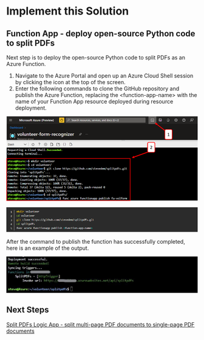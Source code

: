 # Implement this Solution

## Function App - deploy open-source Python code to split PDFs

Next step is to deploy the open-source Python code to split PDFs as an Azure Function.

 

1. Navigate to the Azure Portal and open up an Azure Cloud Shell session by clicking the icon at the top of the screen.
2. Enter the following commands to clone the GitHub repository and publish the Azure Function, replacing the \<function-app-name> with the name of your Function App resource deployed during resource deployment.

![Publish Function App](images/018-publish-func.png)

![Publish Function App](images/018a-publish-func.png)

After the command to publish the function has successfully completed, here is an example of the output.

![Deployment Successful](images/019-deploy-succeed.jpg)

## Next Steps

[Split PDFs Logic App - split multi-page PDF documents to single-page PDF documents](05-split-pdfs-logic-app.md)